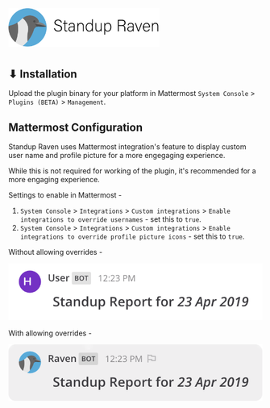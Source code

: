 <img src="assets/images/banner.png" width="300px">

#

## ⬇ Installation

Upload the plugin binary for your platform in Mattermost `System Console` > `Plugins (BETA)` > `Management`.

## Mattermost Configuration

Standup Raven uses Mattermost integration's feature to display custom user name and profile picture
for a more engegaging experience.

While this is not required for working of the plugin, it's recommended for a more engaging experience.

Settings to enable in Mattermost -

1. `System Console` > `Integrations` > `Custom integrations` > `Enable integrations to override usernames` - set this to `true`. 
1. `System Console` > `Integrations` > `Custom integrations` > `Enable integrations to override profile picture icons` - set this to `true`.

Without allowing overrides - 

![](assets/images/no_allow_override.png)

With allowing overrides -

![](assets/images/allow_override.png)

